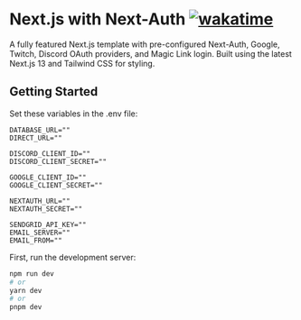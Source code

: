 # Next.js with Next-Auth [![wakatime](https://wakatime.com/badge/user/61cabc84-7492-4f6a-b301-5bbbdd324bc5/project/5d1cd45b-d781-442d-838e-f453723d9542.svg)](https://wakatime.com/badge/user/61cabc84-7492-4f6a-b301-5bbbdd324bc5/project/5d1cd45b-d781-442d-838e-f453723d9542)

A fully featured Next.js template with pre-configured Next-Auth, Google, Twitch, Discord OAuth providers, and Magic Link login. Built using the latest Next.js 13 and Tailwind CSS for styling.

## Getting Started

Set these variables in the .env file:

```
DATABASE_URL=""
DIRECT_URL=""

DISCORD_CLIENT_ID=""
DISCORD_CLIENT_SECRET=""

GOOGLE_CLIENT_ID=""
GOOGLE_CLIENT_SECRET=""

NEXTAUTH_URL=""
NEXTAUTH_SECRET=""

SENDGRID_API_KEY=""
EMAIL_SERVER=""
EMAIL_FROM=""
```

First, run the development server:

```bash
npm run dev
# or
yarn dev
# or
pnpm dev
```

